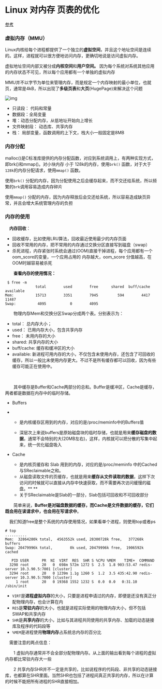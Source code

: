 # Linux 对内存 页表的优化

[参考](https://www.cnblogs.com/richardzgt/articles/11233687.html)

### 虚拟内存（MMU）

Linux内核给每个进程都提供了一个独立的**虚拟空间**，并且这个地址空间是连续的。这样，进程就可以很方便地访问内存，更确切地说是访问虚拟内存。

虚拟地址空间内部又被分成**内核空间**和**用户空间。** 因为每个系统对系统其他应用的内存状态不可见，所以每个应用都有一个单独的虚拟内存

MMU并不以字节为单位来管理内存，而是规定一个内存映射的最小单位，也就页，通常是4kB，所以出现了**多级页表**和**大页**(HugePage)来解决这个问题

![img](https://img2018.cnblogs.com/blog/1268024/201907/1268024-20190724170232462-1816515695.png)

- 只读段： 代码和常量
- 数据段：全局变量
- 堆：动态分配内存，从低地址开始向上增长
- 文件映射段： 动态库、共享内存
- 栈： 局部变量，函数调用的上下文，栈大小一般固定是8MB

 

### **内存分配**

malloc()是C标准库提供的内存分配函数，对应到系统调用上，有两种实现方式，即brk()和mmap()。对小块内存 小于 128k的内存，使用`brk()` 函数，对于大于 `128k`的内存分配请求，使用`mmap()` 函数。

使用`brk()` 分配的内存，因为分配使用之后会缓存起来，而不交还给系统，所以频繁的`brk`调用容易造成内存碎片

使用`mmap()` 分配的内存，因为内存释放后会交还给系统，所以容易造成缺页异常，并且会增大系统管理内存的负担

### 内存的使用

　**内存回收**：

- 回收缓存，比如使用LRU算法，回收最近使用最少的内存页面
- 回收不常用的内存，把不常用的内存通过交换分区直接写到磁盘（swap）
- 杀死进程，内存紧张时系统会通过(OOM)直接干掉进程，每个应用都有一个oom_score的变量，一个应用占用的 内存越大，oom_score 分值越高，在OOM时越容易被杀死





　　**查看内存的使用情况：** 

```
 $ free -m
              total        used        free      shared  buff/cache   available
Mem:          15713        3351        7945         594        4417       11487
Swap:          4095           0        4095
```

　　物理内存Mem和交换分区Swap分成两个表。分别表示为：

- total： 总内存大小；
- used： 已用内存大小，包含共享内存
- free： 未用内存的大小
- shared: 共享内存的大小
- buff/cache: 缓存和缓冲区的大小
- available: 新进程可用内存的大小，不仅包含未使用内存，还包含了可回收的缓存，所以一般比未使用内存更大。不过不是所有缓存都可以回收，因为有些缓存可能正在使用中。

　　

　　其中缓存是Buffer和Cache两部分的总和。Buffer是缓冲区，Cache是缓存，两者都是数据在内存中的临时存储。

- Buffers

- - 是内核缓存区用到的内存，对应的是/proc/meminfo中的Buffers值

  - 深层次上来说buffers是原始磁盘块的临时存储，也就是用来**缓存磁盘的数据**，通常不会特别的大(20MB左右)，这样，内核就可以把分散的写集中起来，统一优化磁盘吸入

    

- Cache

  - 是内核页缓存和 Slab 用到的内存，对应的是/proc/meminfo 中的Cached与SReclaimable之和。
  - 从磁盘读取文件的页缓存，也就是用来**缓存从文件读取的数据**，这样下次访问的时候就可以直接从内存中快速获取，而不需要再次访问缓慢的磁盘。**
    **
  - 关于SReclaimable是Slab的一部分，Slab包括可回收和不可回收部分

　　简单来说，**Buffer是对磁盘数据的缓存，而Cache是文件数据的缓存，它们既会用在读请求中，也会用在写请求中**。　　

 

 　我们知道free是整个系统的内存使用情况，如果看单个进程，则使用top或者ps

```
# top
..........
Mem:  32864280k total,  4563552k used, 28300728k free,   377268k buffers
Swap: 20479996k total,        0k used, 20479996k free,  1906592k cached
 
   PID USER      PR  NI  VIRT  RES  SHR S %CPU %MEM    TIME+  COMMAND                             
  3298 root      20   0  698m 572m 1272 S  2.5  1.8 903:53.47 redis-server 10.3.90.5:7001 [cluster]
  3294 root      20   0 1239m 1.1g 1260 S  1.2  3.5 435:42.90 redis-server 10.3.90.5:7000 [cluster]
     1 root      20   0 19368 1552 1232 S  0.0  0.0   0:31.10 /sbin/init   
```

- `VIRT`是**进程虚拟内存**的大小，只要是进程申请过的内存，即便是还没有真正分配物理内存，也会计算在内
- `RES`是**常驻内存**的大小，也就是进程实际使用的物理内存大小，但不包括SWAP和共享内存
- `SHR`是**共享内存**的大小，比如与其进程共同使用的共享内存、加载的动态链接库及程序的代码段等
- `%MEM`是进程使用**物理内存**占系统总内存的百分比

　需要注意的两点信息：

　　1 虚拟内存通常并不会全部分配物理内存。从上面的输出看到每个进程的虚拟内存都比常驻内存大一些

　　2 共享内存SHR并不一定是共享的，比如说程序的代码段、非共享的动态链接库，也都算在SHR里面。当然SHR也包括了进程间真正共享的内存，所以在计算的时候不能把所有进程的SHR直接相加。